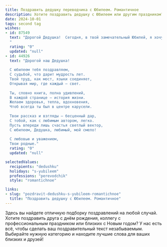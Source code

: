 ```yaml
---
title: Поздравить дедушку переводчика с Юбилеем. Романтичное
description: Хотите поздравить дедушку с Юбилеем или другим праздником? Наш ИИ создаст незабываемое поздравление, а вы обязательно выделитесь среди других.  
date: 2024-10-01
tags: second tag
wishes:
- id: 87549
  text: "Дорогой Дедушка!  Сегодня, в твой замечательный Юбилей, я хочу сказать тебе, как бесконечно я тебя люблю и ценю.  Твоя жизнь – это целая библиотека историй, каждая страница которой наполнена мудростью, добром и невероятным талантом переводчика – талантом, который  позволил тебе  создавать мосты между культурами,  сближать сердца и  открывать для нас мир во всех его красках и оттенках.  Пусть этот юбилей станет началом новой, прекрасной главы твоей жизни, полной счастья, любви и  безграничного вдохновения!  С днем рождения, дорогой, любимый Дедушка!
  "
  rating: "0"
  updated: "null"
- id: 44926
  text: "Дорогой наш Дедушка!
  
  С юбилеем тебя поздравляем,
  С судьбой, что дарит мудрость лет.
  Твой труд, как мост, языки соединяет,
  Открывая мир, где каждый — свет.
  
  Ты, словно книга, полна удивлений,
  В каждой странице — история жизни.
  Желаем здоровья, тепла, вдохновения,
  Чтоб всегда ты был в центре карусели.
  
  Твои рассказ и взгляды — бесценный дар,
  С тобой, как с любимым автором, легко.
  Пусть впереди лишь счастья светлый вектор,
  С юбилеем, Дедушка, любимый, мой смело!
  
  С любовью и уважением,
  Твои родные."
  rating: "0"
  updated: "null"

selectedValues:
  recipients: "dedushku"
  holidays: "s-yubileem"
  professions: "perevodchik"
  style: "romantichnoe"

links:
- slug: "pozdravit-dedushku-s-yubileem-romantichnoe"
  title: "Поздравить дедушку с Юбилеем. Романтичное"
---
```


Здесь вы найдете отличную подборку поздравлений на любой случай.
Хотите поздравить друга с днём рождения, коллегу с профессиональным праздником или близких с Новым годом? У нас есть всё, чтобы сделать ваш поздравительный текст незабываемым. Выбирайте нужную категорию и находите лучшие слова для ваших близких и друзей!
